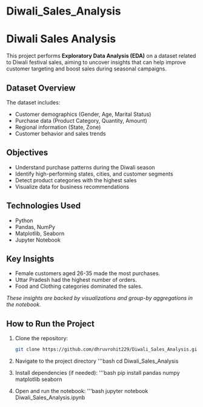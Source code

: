 # Diwali_Sales_Analysis
# Diwali Sales Analysis 

This project performs **Exploratory Data Analysis (EDA)** on a dataset related to Diwali festival sales, aiming to uncover insights that can help improve customer targeting and boost sales during seasonal campaigns.

## Dataset Overview

The dataset includes:
- Customer demographics (Gender, Age, Marital Status)
- Purchase data (Product Category, Quantity, Amount)
- Regional information (State, Zone)
- Customer behavior and sales trends


## Objectives

- Understand purchase patterns during the Diwali season
- Identify high-performing states, cities, and customer segments
- Detect product categories with the highest sales
- Visualize data for business recommendations

## Technologies Used

- Python
- Pandas, NumPy
- Matplotlib, Seaborn
- Jupyter Notebook

## Key Insights 

- Female customers aged 26-35 made the most purchases.
- Uttar Pradesh had the highest number of orders.
- Food and Clothing categories dominated the sales.

*These insights are backed by visualizations and group-by aggregations in the notebook.*

## How to Run the Project

1. Clone the repository:
   ```bash
   git clone https://github.com/dhruvrohit229/Diwali_Sales_Analysis.git

2. Navigate to the project directory
    '''bash
   cd Diwali_Sales_Analysis

2. Install dependencies (if needed):
    '''bash
    pip install pandas numpy matplotlib seaborn

3. Open and run the notebook:
    '''bash
    jupyter notebook Diwali_Sales_Analysis.ipynb